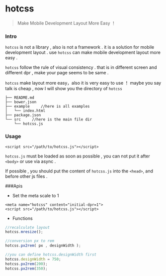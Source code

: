 # hotcss
> Make Mobile Development Layout More Easy ！

### Intro

`hotcss` is not a library , also is not a framework . it is a solution for mobile development layout . use `hotcss` can make mobile development layout more easy . 

`hotcss` follow the rule of visual consistency . that is in different screen and different dpr , make your page seems to be same . 

`hotcss` make layout more easy，also  it is very easy to use ！
maybe you say talk is cheap , now I will show you the directory of `hotcss`
```
├── README.md
├── bower.json
├── example		//here is all examples
│   └── index.html
├── package.json
└── src		//here is the main file dir
    └── hotcss.js
```

### Usage

```
<script src="/path/to/hotcss.js"></script>
``` 

`hotcss.js` must be loaded as soon as possible , you can not put it after `<body>` or use via async .

If possible , you should put the content of `hotcss.js` into the `<head>`, and before other js files . 


###Apis

- Set the meta scale to 1
```
<meta name="hotcss" content="initial-dpr=1">
<script src="/path/to/hotcss.js"></script>
```
- Functions
```javascript
//recalculate layout
hotcss.mresize();

//conversion px to rem
hotcss.px2rem( px , designWidth );

//you can define hotcss.designWidth first
hotcss.designWidth = 750;
hotcss.px2rem(200);
hotcss.px2rem(350);
```
